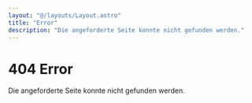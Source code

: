 ```yaml
---
layout: "@/layouts/Layout.astro"
title: "Error"
description: "Die angeforderte Seite konnte nicht gefunden werden."
---
```


# 404 Error

Die angeforderte Seite konnte nicht gefunden werden.
